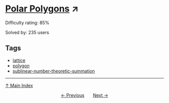 # [Polar Polygons](https://projecteuler.net/problem=465) ↗️

Difficulty rating: 85%

Solved by: 235 users
## Tags

- [lattice](../tags/lattice.md)
- [polygon](../tags/polygon.md)
- [sublinear-number-theoretic-summation](../tags/sublinear-number-theoretic-summation.md)



---

[↑ Main Index](../README.md)


<div align=center><a href='464.md'>← Previous</a> &nbsp;&nbsp; &nbsp;&nbsp;  <a href='466.md'>Next →</a></div>
